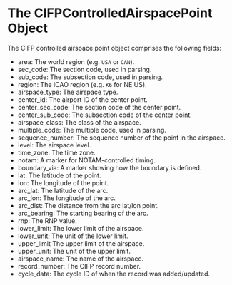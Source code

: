 # The CIFPControlledAirspacePoint Object

The CIFP controlled airspace point object comprises the following fields:

- area: The world region (e.g. `USA` or `CAN`).
- sec_code: The section code, used in parsing.
- sub_code: The subsection code, used in parsing.
- region: The ICAO region (e.g. `K6` for NE US).
- airspace_type: The airspace type.
- center_id: The airport ID of the center point.
- center_sec_code: The section code of the center point.
- center_sub_code: The subsection code of the center point.
- airspace_class: The class of the airspace.
- multiple_code: The multiple code, used in parsing.
- sequence_number: The sequence number of the point in the airspace.
- level: The airspace level.
- time_zone: The time zone.
- notam: A marker for NOTAM-controlled timing.
- boundary_via: A marker showing how the boundary is defined.
- lat: The latitude of the point.
- lon: The longitude of the point.
- arc_lat: The latitude of the arc.
- arc_lon: The longitude of the arc.
- arc_dist: The distance from the arc lat/lon point.
- arc_bearing: The starting bearing of the arc.
- rnp: The RNP value.
- lower_limit: The lower limit of the airspace.
- lower_unit: The unit of the lower limit.
- upper_limit The upper limit of the airspace.
- upper_unit: The unit of the upper limit.
- airspace_name: The name of the airspace.
- record_number: The CIFP record number.
- cycle_data: The cycle ID of when the record was added/updated.
